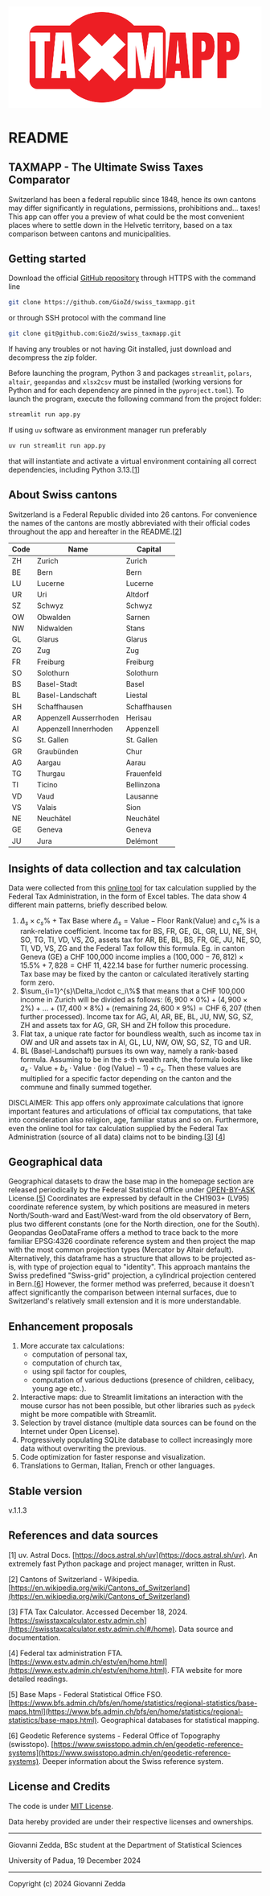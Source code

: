 ![README Taxmapp](elements/taxmapp.svg)
# README
## TAXMAPP - The Ultimate Swiss Taxes Comparator
Switzerland has been a federal republic since 1848, hence its own cantons may differ significantly in regulations, permissions, prohibitions and... taxes!
This app can offer you a preview of what could be the most convenient places where to settle down in the Helvetic territory, based on a tax comparison between cantons and municipalities.

## Getting started
Download the official [GitHub repository](https://github.com/GioZd/swiss_taxmapp) through HTTPS with the command line
```sh
git clone https://github.com/GioZd/swiss_taxmapp.git
```

or through SSH protocol with the command line
```sh
git clone git@github.com:GioZd/swiss_taxmapp.git
```

If having any troubles or not having Git installed, just download and decompress the zip folder.

Before launching the program, Python 3 and packages `streamlit`, `polars`, `altair`, `geopandas` and `xlsx2csv` must be installed (working versions for Python and for each dependency are pinned in the `pyproject.toml`).
To launch the program, execute the following command from the project folder:
```sh
streamlit run app.py
```
If using `uv` software as environment manager run preferably
```sh
uv run streamlit run app.py
```
that will instantiate and activate a virtual environment containing all correct dependencies, including Python 3.13.[[1](#1)]

## About Swiss cantons
Switzerland is a Federal Republic divided into 26 cantons. For convenience the names of the cantons are mostly abbreviated with their official codes throughout the app and hereafter in the README.[[2](#2)]

| Code | Name | Capital |
| ---- | ---- | ------- |
| ZH | Zurich | Zurich |
| BE | Bern | Bern |
| LU | Lucerne | Lucerne |
| UR | Uri | Altdorf |
| SZ | Schwyz | Schwyz |
| OW | Obwalden | Sarnen |
| NW | Nidwalden | Stans |
| GL | Glarus | Glarus |
| ZG | Zug | Zug |
| FR | Freiburg | Freiburg |
| SO | Solothurn | Solothurn |
| BS | Basel-Stadt | Basel |
| BL | Basel-Landschaft | Liestal |
| SH | Schaffhausen | Schaffhausen |
| AR | Appenzell Ausserrhoden | Herisau |
| AI | Appenzell Innerrhoden | Appenzell |
| SG | St. Gallen | St. Gallen |
| GR | Graubünden | Chur |
| AG | Aargau | Aarau |
| TG | Thurgau | Frauenfeld |
| TI | Ticino | Bellinzona |
| VD | Vaud | Lausanne |
| VS | Valais | Sion |
| NE | Neuchâtel | Neuchâtel |
| GE | Geneva | Geneva |
| JU | Jura | Delémont | 


## Insights of data collection and tax calculation

Data were collected from this [online tool](https://swisstaxcalculator.estv.admin.ch/) for tax calculation supplied by the Federal Tax Administration, in the form of Excel tables.
The data show 4 different main patterns, briefly described below.
1. $\Delta_s\times c_s\% + \text{Tax Base}$ where $\Delta_s=\text{Value}-\text{Floor Rank(Value)}$ and $c_s\%$ is a rank-relative coefficient. Income tax for BS, FR, GE, GL, GR, LU, NE, SH, SO, TG, TI, VD, VS, ZG, assets tax for AR, BE, BL, BS, FR, GE, JU, NE, SO, TI, VD, VS, ZG and the Federal Tax follow this formula. Eg. in canton Geneva (GE) a CHF 100,000 income implies a $(100,000-76,812)\times 15.5\% +7,828=\text{CHF } 11,422.14$ base for further numeric processing. Tax base may be fixed by the canton or calculated iteratively starting form zero.
2. $\sum_{i=1}^{s}\Delta_i\cdot c_i\%$ that means that a CHF 100,000 income in Zurich will be divided as follows: $(6,900\times 0\%) + (4,900\times 2\%) + \dots + (17,400\times 8\%) + (\text{remaining }24,600\times 9\%)=\text{CHF }6,207$ (then further processed). Income tax for AG, AI, AR, BE, BL, JU, NW, SG, SZ, ZH and assets tax for AG, GR, SH and ZH follow this procedure.
3. Flat tax, a unique rate factor for boundless wealth, such as income tax in OW and UR and assets tax in AI, GL, LU, NW, OW, SG, SZ, TG and UR.
4. BL (Basel-Landschaft) pursues its own way, namely a rank-based formula. Assuming to be in the $s$-th wealth rank, the formula looks like $a_s\cdot \mathrm{Value}+b_s\cdot\mathrm{Value}\cdot\left(\log(\mathrm{Value}) - 1\right)+c_s$.
Then these values are multiplied for a specific factor depending on the canton and the commune and finally summed together.

DISCLAIMER: This app offers only approximate calculations that ignore important features and articulations of official tax computations, that take into consideration also religion, age, familiar status and so on. Furthermore, even the online tool for tax calculation supplied by the Federal Tax Administration (source of all data) claims not to be binding.[[3](#3)] [[4](#4)]

## Geographical data

Geographical datasets to draw the base map in the homepage section are released periodically by the Federal Statistical Office under [OPEN-BY-ASK](https://www.bfs.admin.ch/bfs/en/home/bfs/bundesamt-statistik/nutzungsbedingungen.html) License.[[5](#5)] Coordinates are expressed by default in the CH1903+ (LV95) coordinate reference system, by which positions are measured in meters North/South-ward and East/West-ward from the old observatory of Bern, plus two different constants (one for the North direction, one for the South). Geopandas GeoDataFrame offers a method to trace back to the more familiar EPSG:4326 coordinate reference system and then project the map with the most common projection types (Mercator by Altair default). Alternatively, this dataframe has a structure that allows to be projected as-is, with type of projection equal to "identity". This approach mantains the Swiss predefined "Swiss-grid" projection, a cylindrical projection centered in Bern.[[6](#6)] However, the former method was preferred, because it doesn't affect significantly the comparison between internal surfaces, due to Switzerland's relatively small extension and it is more understandable.


## Enhancement proposals
1. More accurate tax calculations:
    - computation of personal tax,
    - computation of church tax,
    - using spil factor for couples,
    - computation of various deductions (presence of children, celibacy, young age etc.).
2. Interactive maps: due to Streamlit limitations an interaction with the mouse cursor has not been possible, but other libraries such as `pydeck` might be more compatible with Streamlit.
3. Selection by travel distance (multiple data sources can be found on the Internet under Open License).
4. Progressively populating SQLite database to collect increasingly more data without overwriting the previous.
5. Code optimization for faster response and visualization.
6. Translations to German, Italian, French or other languages.

## Stable version
v.1.1.3

## References and data sources
[<a id="1"></a>1] uv. Astral Docs. [https://docs.astral.sh/uv](https://docs.astral.sh/uv). An extremely fast Python package and project manager, written in Rust.

[<a id="2"></a>2] Cantons of Switzerland - Wikipedia. [https://en.wikipedia.org/wiki/Cantons_of_Switzerland](https://en.wikipedia.org/wiki/Cantons_of_Switzerland)

[<a id="3"></a>3] FTA Tax Calculator. Accessed December 18, 2024. [https://swisstaxcalculator.estv.admin.ch](https://swisstaxcalculator.estv.admin.ch/#/home). Data source and documentation.

[<a id="4"></a>4] Federal tax administration FTA. [https://www.estv.admin.ch/estv/en/home.html](https://www.estv.admin.ch/estv/en/home.html). FTA website for more detailed readings.

[<a id="5"></a>5] Base Maps - Federal Statistical Office FSO. [https://www.bfs.admin.ch/bfs/en/home/statistics/regional-statistics/base-maps.html](https://www.bfs.admin.ch/bfs/en/home/statistics/regional-statistics/base-maps.html). Geographical databases for statistical mapping.

[<a id="6"></a>6] Geodetic Reference systems - Federal Office of Topography (swisstopo). [https://www.swisstopo.admin.ch/en/geodetic-reference-systems](https://www.swisstopo.admin.ch/en/geodetic-reference-systems). Deeper information about the Swiss reference system.

## License and Credits
The code is under [MIT License](LICENSE).

Data hereby provided are under their respective licenses and ownerships.

---
Giovanni Zedda, BSc student at the Department of Statistical Sciences

University of Padua, 19 December 2024

---
Copyright (c) 2024 Giovanni Zedda